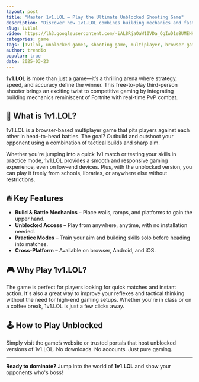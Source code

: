 ```yaml
---
layout: post
title: "Master 1v1.LOL – Play the Ultimate Unblocked Shooting Game"
description: "Discover how 1v1.LOL combines building mechanics and fast-paced shooting in a competitive environment. Play unblocked and dominate your opponents now!"
slug: 1v1lol
video: https://lh3.googleusercontent.com/-iAL8RjaOaW10VDa_OgIwD1e8UMEHKUKPs_VtY6ubrGuJFoJsFH7YYBaSoWThqnlfzKSgV9P-q3MGcr2OGXnfQNG=s1280-w1280-h800
categories: game
tags: [1v1lol, unblocked games, shooting game, multiplayer, browser game]
author: trendio
popular: true
date: 2025-03-23
---
```


**1v1.LOL** is more than just a game—it’s a thrilling arena where strategy, speed, and accuracy define the winner. This free-to-play third-person shooter brings an exciting twist to competitive gaming by integrating building mechanics reminiscent of Fortnite with real-time PvP combat.

## 🎯 What is 1v1.LOL?

1v1.LOL is a browser-based multiplayer game that pits players against each other in head-to-head battles. The goal? Outbuild and outshoot your opponent using a combination of tactical builds and sharp aim.

Whether you're jumping into a quick 1v1 match or testing your skills in practice mode, 1v1.LOL provides a smooth and responsive gaming experience, even on low-end devices. Plus, with the unblocked version, you can play it freely from schools, libraries, or anywhere else without restrictions.

## 🔥 Key Features

- **Build & Battle Mechanics** – Place walls, ramps, and platforms to gain the upper hand.
- **Unblocked Access** – Play from anywhere, anytime, with no installation needed.
- **Practice Modes** – Train your aim and building skills solo before heading into matches.
- **Cross-Platform** – Available on browser, Android, and iOS.

## 🎮 Why Play 1v1.LOL?

The game is perfect for players looking for quick matches and instant action. It's also a great way to improve your reflexes and tactical thinking without the need for high-end gaming setups. Whether you're in class or on a coffee break, 1v1.LOL is just a few clicks away.

## 🕹️ How to Play Unblocked

Simply visit the game’s website or trusted portals that host unblocked versions of 1v1.LOL. No downloads. No accounts. Just pure gaming.

---

**Ready to dominate?** Jump into the world of **1v1.LOL** and show your opponents who's boss!

